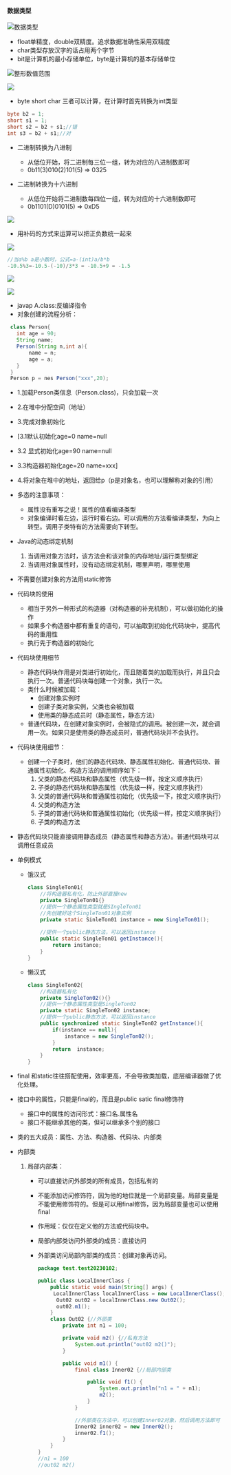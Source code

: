#### 数据类型

![数据类型](https://gitee.com/liujunrull/image-blob/raw/master/202210021027371.png)

- float单精度，double双精度。追求数据准确性采用双精度
- char类型存放汉字的话占用两个字节
- bit是计算机的最小存储单位，byte是计算机的基本存储单位

![整形数值范围](https://gitee.com/liujunrull/image-blob/raw/master/202210021032821.png)

![](https://gitee.com/liujunrull/image-blob/raw/master/202210021057119.png)

- byte short char 三者可以计算，在计算时首先转换为int类型

````java
byte b2 = 1;
short s1 = 1;
short s2 = b2 + s1;//错
int s3 = b2 + s1;//对
````
- 二进制转换为八进制

    - 从低位开始，将二进制每三位一组，转为对应的八进制数即可
    - 0b11(3)010(2)101(5) => 0325

- 二进制转换为十六进制

    - 从低位开始将二进制数每四位一组，转为对应的十六进制数即可
    - 0b1101(D)0101(5) => 0xD5


![](https://gitee.com/liujunrull/image-blob/raw/master/202210031735575.png)

- 用补码的方式来运算可以把正负数统一起来

![](https://gitee.com/liujunrull/image-blob/raw/master/202210031750937.png)

````java
//当a%b a是小数时，公式=a-(int)a/b*b
-10.5%3=-10.5-(-10)/3*3 = -10.5+9 = -1.5
````
![](https://gitee.com/liujunrull/image-blob/raw/master/202210032049604.png)

![](https://gitee.com/liujunrull/image-blob/raw/master/202210032229485.png)

- javap A.class:反编译指令
- 对象创建的流程分析：
 ````java
  class Person{
    int age = 90;
    String name;
    Person(String n,int a){
        name = n;
        age = a;
    }
  }
  Person p = nes Person("xxx",20);
 ````

  - 1.加载Person类信息（Person.class)，只会加载一次
  - 2.在堆中分配空间（地址）
  - 3.完成对象初始化
  - [3.1默认初始化age=0 name=null
  - 3.2 显式初始化age=90 name=null
  - 3.3构造器初始化age=20 name=xxx]
  - 4.将对象在堆中的地址，返回给p（p是对象名，也可以理解称对象的引用）

- 多态的注意事项：

    - 属性没有重写之说！属性的值看编译类型
    - 对象编译时看左边，运行时看右边。可以调用的方法看编译类型，为向上转型。调用子类特有的方法需要向下转型。

- Java的动态绑定机制
  1. 当调用对象方法时，该方法会和该对象的内存地址/运行类型绑定
  2. 当调用对象属性时，没有动态绑定机制，哪里声明，哪里使用

- 不需要创建对象的方法用static修饰
- 代码块的使用
  - 相当于另外一种形式的构造器（对构造器的补充机制），可以做初始化的操作
  - 如果多个构造器中都有重复的语句，可以抽取到初始化代码块中，提高代码的重用性
  - 执行先于构造器的初始化

- 代码块使用细节
  - 静态代码块作用是对类进行初始化，而且随着类的加载而执行，并且只会执行一次。普通代码块每创建一个对象，执行一次。
  - 类什么时候被加载：
    - 创建对象实例时
    - 创建子类对象实例，父类也会被加载
    - 使用类的静态成员时（静态属性，静态方法）
  - 普通代码块，在创建对象实例时，会被隐式的调用。被创建一次，就会调用一次。如果只是使用类的静态成员时，普通代码块并不会执行。

- 代码块使用细节：

  - 创建一个子类时，他们的静态代码块、静态属性初始化、普通代码块、普通属性初始化、构造方法的调用顺序如下：
    1. 父类的静态代码块和静态属性（优先级一样，按定义顺序执行）
    2. 子类的静态代码块和静态属性（优先级一样，按定义顺序执行）
    3. 父类的普通代码块和普通属性初始化（优先级一下，按定义顺序执行）
    4. 父类的构造方法
    5. 子类的普通代码块和普通属性初始化（优先级一样，按定义顺序执行）
    6. 子类的构造方法

- 静态代码块只能直接调用静态成员（静态属性和静态方法）。普通代码块可以调用任意成员

- 单例模式

  - 饿汉式

    ```java
    class SingleTon01{
    	//将构造器私有化，防止外部直接new
        private SingleTon01{}
        //提供一个静态属性类型就是SIngleTon01
        //先创建好这个SingleTon01对象实例
        private static SinleTon01 instance = new SingleTon01();
        
        //提供一个public静态方法，可以返回instance
        public static SingleTon01 getInstance(){
            return instance;
        }
    }
    ```

  - 懒汉式

    ```java
    class SingleTon02{
        //构造器私有化
        private SingleTon02(){}
        //提供一个静态属性类型是SingleTon02
        private static SingleTon02 instance;
        //提供一个public静态方法，可以返回instance
        public synchronized static SingleTon02 getInstance(){
            if(instance == null){
                instance = new SingleTon02();
            }
            return  instance;
        }
    }
    ```

    

- final 和static往往搭配使用，效率更高，不会导致类加载，底层编译器做了优化处理。

- 接口中的属性，只能是final的，而且是public satic final修饰符

  - 接口中的属性的访问形式：接口名.属性名
  - 接口不能继承其他的类，但可以继承多个别的接口

- 类的五大成员：属性、方法、构造器、代码块、内部类

- 内部类

  1. 局部内部类：

     - 可以直接访问外部类的所有成员，包括私有的

     - 不能添加访问修饰符，因为他的地位就是一个局部变量。局部变量是不能使用修饰符的。但是可以用final修饰，因为局部变量也可以使用final

     - 作用域：仅仅在定义他的方法或代码块中。

     - 局部内部类访问外部类的成员：直接访问

     - 外部类访问局部内部类的成员：创建对象再访问。

       ```java
       package test.test20230102;
       
       public class LocalInnerClass {
           public static void main(String[] args) {
            LocalInnerClass localInnerClass = new LocalInnerClass();
             Out02 out02 = localInnerClass.new Out02();
             out02.m1();
           }
           class Out02 {//外部类
               private int n1 = 100;
       
               private void m2() {//私有方法
                   System.out.println("out02 m2()");
               }
       
               public void m1() {
                   final class Inner02 {//局部内部类
       
                       public void f1() {
                           System.out.println("n1 = " + n1);
                           m2();
                       }
                   }
       
                   //外部类在方法中，可以创建Inner02对象，然后调用方法即可
                   Inner02 inner02 = new Inner02();
                   inner02.f1();
               }
           }
       }
       //n1 = 100
       //out02 m2()
       
       ```

       
